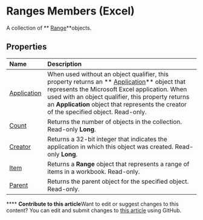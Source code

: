 
# Ranges Members (Excel)
A collection of  ** [Range](b8207778-0dcc-4570-1234-f130532cc8cd.md)**objects.

## Properties



|**Name**|**Description**|
|:-----|:-----|
| [Application](b1a789e9-8a87-edca-0ec6-16ab26bd9085.md)|When used without an object qualifier, this property returns an  ** [Application](19b73597-5cf9-4f56-8227-b5211f657f6f.md)** object that represents the Microsoft Excel application. When used with an object qualifier, this property returns an **Application** object that represents the creator of the specified object. Read-only.|
| [Count](9e74ac18-426f-b266-4e3a-0f9e7bff5259.md)|Returns the number of objects in the collection. Read-only  **Long**.|
| [Creator](a44c830a-4164-6fa5-b316-399019ed77ab.md)|Returns a 32-bit integer that indicates the application in which this object was created. Read-only  **Long**.|
| [Item](808d7bd4-81b7-3290-bbe4-758844e7eb85.md)|Returns a  **Range** object that represents a range of items in a workbook. Read-only.|
| [Parent](c93dacfe-e619-083d-df4e-645c501329fd.md)|Returns the parent object for the specified object. Read-only.|

****   **Contribute to this article**Want to edit or suggest changes to this content? You can edit and submit changes to  [this article](https://github.com/jhershey00/VBA_Excel_Test/OpenXMLCon/articles/98cd3a4e-ab6c-2821-4551-73b1d896d8df.md) using GitHub.


